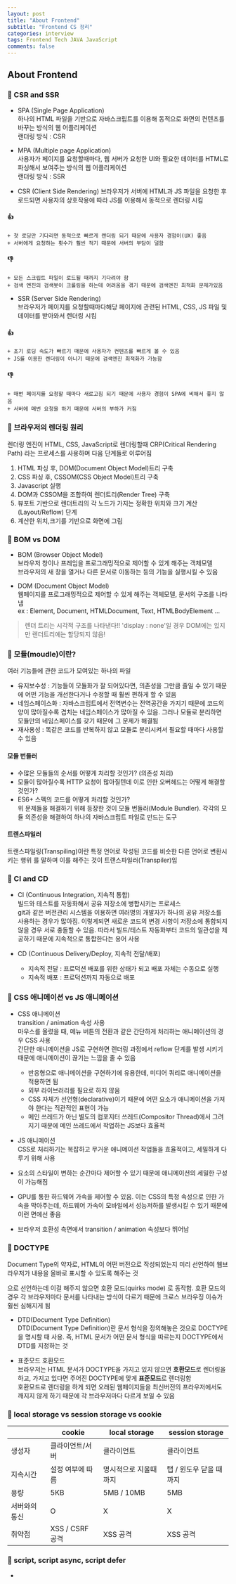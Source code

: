 ```yaml
---  
layout: post  
title: "About Frontend"  
subtitle: "Frontend CS 정리"  
categories: interview
tags: Frontend Tech JAVA JavaScript
comments: false  
---  
```


## About Frontend

### &#128204; CSR and SSR

- SPA (Single Page Application)  
하나의 HTML 파일을 기반으로 자바스크립트를 이용해 동적으로 화면의 컨텐츠를 바꾸는 방식의 웹 어플리케이션  
랜더링 방식 : CSR  

- MPA (Multiple page Application)  
사용자가 페이지를 요청할때마다, 웹 서버가 요청한 UI와 필요한 데이터를 HTML로 파싱해서 보여주는 방식의 웹 어플리케이션  
랜더링 방식 : SSR

- CSR (Client Side Rendering)
브라우저가 서버에 HTML과 JS 파일을 요청한 후 로드되면 사용자의 상호작용에 따라 JS를 이용해서 동적으로 렌더링 시킴  
#### :+1: 
	+ 첫 로딩만 기다리면 동적으로 빠르게 랜더링 되기 때문에 사용자 경험이(UX) 좋음  
	+ 서버에게 요청하는 횟수가 훨씬 적기 때문에 서버의 부담이 덜함  

#### :-1:
	+ 모든 스크립트 파일이 로드될 때까지 기다려야 함  
	+ 검색 엔진의 검색봇이 크롤링을 하는데 어려움을 겪기 때문에 검색엔진 최적화 문제가있음  
	
- SSR (Server Side Rendering)  
브라우저가 페이지를 요청할때마다해당 페이지에 관련된 HTML, CSS, JS 파일 및 데이터를 받아와서 렌더링 시킴  
#### :+1:
	+ 초기 로딩 속도가 빠르기 때문에 사용자가 컨텐츠를 빠르게 볼 수 있음  
	+ JS를 이용한 렌더링이 아니기 때문에 검색엔진 최적화가 가능함  
#### :-1:
	+ 매번 페이지를 요청할 때마다 새로고침 되기 때문에 사용자 경험이 SPA에 비해서 좋지 않음  
	+ 서버에 매번 요청을 하기 때문에 서버의 부하가 커짐  

### &#128204; 브라우저의 렌더링 원리
렌더링 엔진이 HTML, CSS, JavaScript로 렌더링할때 CRP(Critical Rendering Path) 라는 프로세스를 사용하며 다음 단계들로 이루어짐  

1. HTML 파싱 후, DOM(Document Object Model)트리 구축    
2. CSS 파싱 후, CSSOM(CSS Object Model)트리 구축  
3. Javascript 실행  
4. DOM과 CSSOM을 조합하여 렌더트리(Render Tree) 구축  
5. 뷰포트 기반으로 렌더트리의 각 노드가 가지는 정확한 위치와 크기 계산 (Layout/Reflow) 단계  
6. 계산한 위치,크기를 기반으로 화면에 그림  

### &#128204; BOM vs DOM

- BOM (Browser Object Model)  
브라우저 창이나 프레임을 프로그래밍적으로 제어할 수 있게 해주는 객체모델  
브라우저의 새 창을 열거나 다른 문서로 이동하는 등의 기능을 실행시킬 수 있음  

- DOM (Document Object Model)  
웹페이지를 프로그래밍적으로 제어할 수 있게 해주는 객체모델, 문서의 구조를 나타냄  
ex : Element, Document, HTMLDocument, Text, HTMLBodyElement ...  
> 렌더 트리는 시각적 구조를 나타낸다!! 'display : none'일 경우 DOM에는 있지만 렌더트리에는 할당되지 않음!  


### &#128204; 모듈(moudle)이란?
여러 기능들에 관한 코드가 모여있는 하나의 파일  
- 유지보수성 : 기능들이 모듈화가 잘 되어있다면, 의존성을 그만큼 줄일 수 있기 때문에 어떤 기능을 개선한다거나 수정할 때 훨씬 편하게 할 수 있음  
- 네임스페이스화 : 자바스크립트에서 전역변수는 전역공간을 가지기 때문에 코드의 양이 많아질수록 겹치는 네임스페이스가 많아질 수 있음. 그러나 모듈로 분리하면 모듈만의 네임스페이스를 갖기 때문에 그 문제가 해결됨  
- 재사용성 : 똑같은 코드를 반복하지 않고 모듈로 분리시켜서 필요할 때마다 사용할 수 있음  

#### 모듈 번들러
- 수많은 모듈들의 순서를 어떻게 처리할 것인가? (의존성 처리)  
- 모듈이 많아질수록 HTTP 요청이 많아질텐데 이로 인한 오버헤드는 어떻게 해결할 것인가?  
- ES6+ 스펙의 코드를 어떻게 처리할 것인가?  
위 문제들을 해결하기 위해 등장한 것이 모듈 번들러(Module Bundler). 각각의 모듈 의존성을 해결하여 하나의 자바스크립트 파일로 만드는 도구  

#### 트렌스파일러
트랜스파일링(Transpiling)이란 특정 언어로 작성된 코드를 비슷한 다른 언어로 변환시키는 행위 를 말하며 이를 해주는 것이 트랜스파일러(Transpiler)임  

### &#128204; CI and CD
- CI (Continuous Integration, 지속적 통합)  
빌드와 테스트를 자동화해서 공유 저장소에 병합시키는 프로세스  
git과 같은 버전관리 시스템을 이용하면 여러명의 개발자가 하나의 공유 저장소를 사용하는 경우가 많아짐. 이렇게되면 새로운 코드의 변경 사항이 저장소에 통합되지 않을 경우 서로 충돌할 수 있음. 
따라서 빌드/테스트 자동화부터 코드의 일관성을 제공하기 때문에 지속적으로 통합한다는 용어 사용  

- CD (Continuous Delivery/Deploy, 지속적 전달/배포)  
	+ 지속적 전달 : 프로덕션 배포를 위한 상태가 되고 배포 자체는 수동으로 실행  
	+ 지속적 배포 : 프로덕션까지 자동으로 배포  

### &#128204; CSS 애니메이션 vs JS 애니메이션
- CSS 애니메이션  
transition / animation 속성 사용  
마우스를 올렸을 때, 메뉴 버튼의 전환과 같은 간단하게 처리하는 애니메이션의 경우 CSS 사용  
간단한 애니메이션을 JS로 구현하면 렌더링 과정에서 reflow 단계를 발생 시키기 때문에 애니메이션이 끊기는 느낌을 줄 수 있음  
	+ 반응형으로 애니메이션을 구현하기에 유용한데, 미디어 쿼리로 애니메이션을 적용하면 됨  
	+ 외부 라이브러리를 필요로 하지 않음  
	+ CSS 자체가 선언형(declarative)이기 때문에 어떤 요소가 애니메이션을 가져야 한다는 직관적인 표현이 가능  
	+ 메인 쓰레드가 아닌 별도의 컴포지터 쓰레드(Compositor Thread)에서 그려지기 때문에 메인 쓰레드에서 작업하는 JS보다 효율적  
	
- JS 애니메이션  
CSS로 처리하기는 복잡하고 무거운 애니메이션 작업들을 효율적이고, 세밀하게 다루기 위해 사용  
- 요소의 스타일이 변하는 순간마다 제어할 수 있기 때문에 애니메이션의 세밀한 구성이 가능해짐  
- GPU를 통한 하드웨어 가속을 제어할 수 있음. 이는 CSS의 특정 속성으로 인한 가속을 막아주는데, 하드웨어 가속이 모바일에서 성능저하를 발생시킬 수 있기 때문에 이런 면에선 좋음  
- 브라우저 호환성 측면에서 transition / animation 속성보다 뛰어남  

### &#128204; DOCTYPE
Document Type의 약자로, HTML이 어떤 버전으로 작성되었는지 미리 선언하여 웹브라우저가 내용을 올바로 표시할 수 있도록 해주는 것  
<!DOCTYPE> 으로 선언하는데 이걸 해주지 않으면 호환 모드(quirks mode) 로 동작함. 호환 모드의 경우 각 브라우저마다 문서를 나타내는 방식이 다르기 때문에 크로스 브라우징 이슈가 훨씬 심해지게 됨  

- DTD(Document Type Definition)  
DTD(Document Type Definition)란 문서 형식을 정의해놓은 것으로 DOCTYPE을 명시할 때 사용. 즉, HTML 문서가 어떤 문서 형식을 따르는지 DOCTYPE에서 DTD를 지정하는 것  

- 표준모드 호환모드  
브라우저는 HTML 문서가 DOCTYPE을 가지고 있지 않으면 **호환모드**로 렌더링을 하고, 가지고 있다면 주어진 DOCTYPE에 맞게 **표준모드**로 렌더링함  
호환모드로 렌더링을 하게 되면 오래된 웹페이지들을 최신버전의 프라우저에서도 깨지지 않게 하기 때문에 각 브라우저마다 다르게 보일 수 있음  

### &#128204; local storage vs session storage vs cookie

|               | cookie           | local storage         | session storage         |
| ------------- | ---------------- | --------------------- | ----------------------- |
| 생성자        | 클라이언트/서버  | 클라이언트            | 클라이언트              |
| 지속시간      | 설정 여부에 따름 | 명시적으로 지울때까지 | 탭 / 윈도우 닫을 때까지 |
| 용량          | 5KB              | 5MB / 10MB            | 5MB                     |
| 서버와의 통신 | O                | X                     | X                       |
| 취약점        | XSS / CSRF 공격  | XSS 공격              | XSS 공격                |

### &#128204; script, script async, script defer

- <script> : HTML 파싱이 중단되고 즉시 스크립트가 로드되며 로드된 스크립트가 실행되고 파싱이 재개됨  
- <script async> : HTML 파싱과 병렬적으로 로드가 되는데, 스크립트를 실행할 때는 파싱이 중단됨. 구글 애널리틱스와 같이 다른 스크립트가 의존하지 않는 독자적인 스크립트를 로드할 때 적합  
- <script defer> : HTML 파싱과 병렬적으로 로드가 되는데, 파싱이 끝나고 스크립트를 로드함. 보통 <body> 태그 직전에 <script> 를 삽입하는 것과 동작은 같지만 브라우저 호환성에서 다를 수 있으므로 그냥 <body> 태그 직전에 삽입하는 것이 좋음  

### &#128204; 시멘틱 마크업
&#10140; 의미를 잘 전달하도록 문서를 작성하는 것  
시맨틱 마크업을 하기 위해선 각 태그를 그 용도에 맞게 사용해야함  

- 헤더/푸터에 <header> 와 <footer> 사용  
- 메인 컨텐츠에 <main> 과 <section> 사용  
- 독립적인 컨텐츠에 <article> 사용  
- 최상위 제목으로 <h1> 사용  
- 순서가 없는 목록으로 <ul> 과 <li> 사용  
- 내비게이션에 <nav> 사용  

이런 식으로 태그가 가지고 있는 의미에 맞게 사용하는 것인데, 이런 점 이외에도 CSS 스타일을 명시하는 태그를 사용하지 않는 것 또한 시맨틱 마크업의 한 종류임. 즉, 태그가 가지는 의미 자체가 스타일이라면 이는 마크업 자체가 스타일을 갖는 것이기 때문에 시맨틱 마크업에 적합하지 않음  

> 예를 들어, 동일한 효과를 부여하는 `<strong>` 과 `<b>` 태그가 있다. 둘은 동일하게 글자색을 진하게 하지만 `<b>` 태그의 경우는 그 자체가 "bold" 의 약어이기 때문에 태그 자체가 스타일을 가진다고 할 수 있다. 하지만 `<strong>` 의 경우는 "그 안의 내용이 다른 내용보다 더 강조되어야 한다" 라는 의미를 가지기 때문에 시맨틱 마크업에 더 적합하다.  

:+1:  
- 검색엔진이 시맨틱 태그를 중요한 키워드로 간주하기 때문에 **검색엔진 최적화(SEO)에 유리함**  
- **웹 접근성** 측면에서, 시각장애가 있는 사용자로 하여금 그 의미를 훨씬 잘 파악할 수 있음  
- 단순한 `div` , `span` 으로 둘러싸인 요소들보다 코드를 볼 때 **가독성이 더 좋음**  